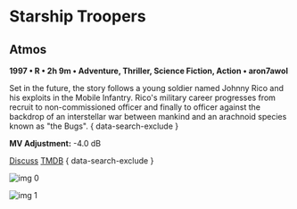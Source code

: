 # Starship Troopers

## Atmos

**1997 • R • 2h 9m • Adventure, Thriller, Science Fiction, Action • aron7awol**

Set in the future, the story follows a young soldier named Johnny Rico and his exploits in the Mobile Infantry. Rico's military career progresses from recruit to non-commissioned officer and finally to officer against the backdrop of an interstellar war between mankind and an arachnoid species known as "the Bugs".
{ data-search-exclude }

**MV Adjustment:** -4.0 dB

[Discuss](https://www.avsforum.com/threads/bass-eq-for-filtered-movies.2995212/post-56865796)  [TMDB](https://www.themoviedb.org/movie/563)
{ data-search-exclude }

![img 0](https://i.imgur.com/s6QCp84.jpg)

![img 1](https://i.imgur.com/R6Vwwd0.png)

